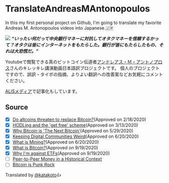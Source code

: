 # TranslateAndreasMAntonopoulos

In this my first personal project on Github, I'm going to translate my favorite Andreas M. Antonopoulos videos into Japanese.:jp:

![](https://i.redd.it/0f88vogzi9t11.jpg)
***“いったい何だって中央銀行マネーに対抗してオタクマネーを信頼するかって？オタクは皆にインターネットをもたらした。銀行が皆にもたらしたもの、それは大恐慌だ。”***

Youtubeで閲覧できる真のビットコイン伝道者[アンドレアス・Ｍ・アントノプロス](https://antonopoulos.com/)さんのキレッキレ講演動画日本語訳プロジェクトです。
個人のプロジェクトですので、誤訳・タイポの指摘、よりよい翻訳への改善案などお気軽にコメントください。

[ALISメディア](https://alischool.me/magazines/katakoto/ask_antonopoulos)で記事化もしています。

## Source
- [x] [Do altcoins threaten to replace Bitcoin?](https://youtu.be/w-V_5EWyU5c)(Approved on 2/18/2020)
- [x] [HODLing and the 'get free' scheme](https://youtu.be/MhOwmsW1YNI)(Approved on 3/13/2020)
- [x] [Why Bitcoin is 'The Next Bitcoin'](https://youtu.be/p0ftZgCEZos)(Approved on 5/29/2020)
- [x] [Keeping Digital Communities Weird](https://youtu.be/1MG1aR71uFg)(Approved on 6/20/2020)
- [x] [What is Mining?](https://youtu.be/t4p4iMqmxbQ)(Approved on 6/20/2020)
- [x] [What is Bitcoin?](https://youtu.be/LA9A1RyXv9s)(Approved on 9/19/2020)
- [x] [Why I'm against ETFs](https://t.co/e8LJpDs5tj)(Approved on 9/19/2020)
- [ ] [Peer-to-Peer Money in a Historical Context](https://youtu.be/n-EpKQ6xIJs)
- [ ] [Bitcoin is Punk Rock](https://youtu.be/A6kJfvuNqtg)

Translated by [@katakoto](https://twitter.com/katakoto):+1:
